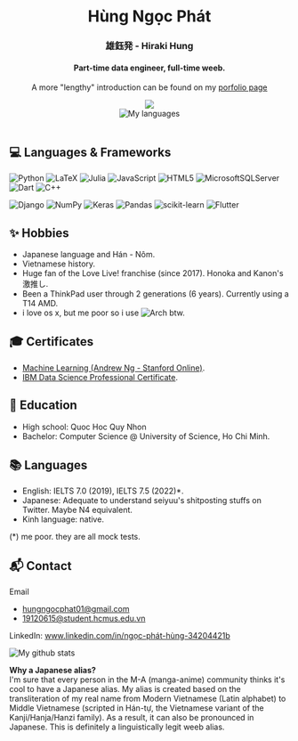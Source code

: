 <div align="center">
  <div>
    <h1> Hùng Ngọc Phát </h1> 
    <h3>雄鈺発 - Hiraki Hung</h3>
    <h4>Part-time data engineer, full-time weeb.</h4>
    <p>A more "lengthy" introduction can be found on my <a href="https://hungngocphat01.netlify.app/">porfolio page</a></p>
  </div>
  
  <div>
    <img align="" src="https://github-profile-trophy.vercel.app/?username=hungngocphat01&theme=dracula&column=3&no-frame=true&title=MultiLanguage,Commits,Repositories,Stars,Followers,Issues"><br>
  </div>

  <div>
    <img align="" alt="My languages" src="https://github-readme-stats.vercel.app/api/top-langs/?username=hungngocphat01&theme=tokyonight&hide=html&langs_count=6&layout=compact"/>
  </div>
</div>
<br>


## 💻 Languages & Frameworks

![Python](https://img.shields.io/badge/python-3670A0?style=for-the-badge&logo=python&logoColor=ffdd54)
![LaTeX](https://img.shields.io/badge/latex-%23008080.svg?style=for-the-badge&logo=latex&logoColor=white)
![Julia](https://img.shields.io/badge/-Julia-9558B2?style=for-the-badge&logo=julia&logoColor=white)
![JavaScript](https://img.shields.io/badge/javascript-%23323330.svg?style=for-the-badge&logo=javascript&logoColor=%23F7DF1E)
![HTML5](https://img.shields.io/badge/html5-%23E34F26.svg?style=for-the-badge&logo=html5&logoColor=white)
![MicrosoftSQLServer](https://img.shields.io/badge/Microsoft%20SQL%20Sever-CC2927?style=for-the-badge&logo=microsoft%20sql%20server&logoColor=white)
![Dart](https://img.shields.io/badge/dart-%230175C2.svg?style=for-the-badge&logo=dart&logoColor=white)
![C++](https://img.shields.io/badge/c++-%2300599C.svg?style=for-the-badge&logo=c%2B%2B&logoColor=white)

![Django](https://img.shields.io/badge/django-%23092E20.svg?style=for-the-badge&logo=django&logoColor=white)
![NumPy](https://img.shields.io/badge/numpy-%23013243.svg?style=for-the-badge&logo=numpy&logoColor=white)
![Keras](https://img.shields.io/badge/Keras-%23D00000.svg?style=for-the-badge&logo=Keras&logoColor=white)
![Pandas](https://img.shields.io/badge/pandas-%23150458.svg?style=for-the-badge&logo=pandas&logoColor=white)
![scikit-learn](https://img.shields.io/badge/scikit--learn-%23F7931E.svg?style=for-the-badge&logo=scikit-learn&logoColor=white)
![Flutter](https://img.shields.io/badge/Flutter-%2302569B.svg?style=for-the-badge&logo=Flutter&logoColor=white)

## ✨ Hobbies
- Japanese language and Hán - Nôm.
- Vietnamese history.
- Huge fan of the Love Live! franchise (since 2017). Honoka and Kanon's 激推し.
- Been a ThinkPad user through 2 generations (6 years). Currently using a T14 AMD.
- i love os x, but me poor so i use ![Arch](https://img.shields.io/badge/Arch%20Linux-1793D1?logo=arch-linux&logoColor=fff&style=for-the-badge) btw.


## 🎓 Certificates
- [Machine Learning (Andrew Ng - Stanford Online)](https://www.coursera.org/account/accomplishments/verify/DPZ3S3FGH7ML).
- [IBM Data Science Professional Certificate](https://coursera.org/share/97bfd03f03fea5d53380d408d9d27d67).

## 🏫 Education
- High school: Quoc Hoc Quy Nhon
- Bachelor: Computer Science @ University of Science, Ho Chi Minh.

## 📚 Languages
- English: IELTS 7.0 (2019), IELTS 7.5 (2022)*.<br>
- Japanese: Adequate to understand seiyuu's shitposting stuffs on Twitter. Maybe N4 equivalent.
- Kinh language: native.

(\*) me poor. they are all mock tests.

## 📬 Contact
Email
- hungngocphat01@gmail.com
- 19120615@student.hcmus.edu.vn

LinkedIn: www.linkedin.com/in/ngọc-phát-hùng-34204421b 

<div>
    <img align="" alt="My github stats" src="https://github-readme-stats.vercel.app/api?username=hungngocphat01&show_icons=true&theme=tokyonight"/>
</div>


**Why a Japanese alias?** <br>
I'm sure that every person in the M-A (manga-anime) community thinks it's cool to have a Japanese alias. My alias is created based on the transliteration of my real name from Modern Vietnamese (Latin alphabet) to Middle Vietnamese (scripted in Hán-tự, the Vietnamese variant of the Kanji/Hanja/Hanzi family). As a result, it can also be pronounced in Japanese. This is definitely a linguistically legit weeb alias.
